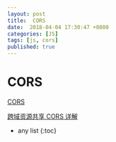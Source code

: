 ```yaml
---
layout: post
title:  CORS
date:  2018-04-04 17:30:47 +0800
categories: [JS]
tags: [js, cors]
published: true
---
```


# CORS

[CORS](https://developer.mozilla.org/zh-CN/docs/Web/HTTP/Access_control_CORS)


[跨域资源共享 CORS 详解](http://www.ruanyifeng.com/blog/2016/04/cors.html)


* any list
{:toc}









 





